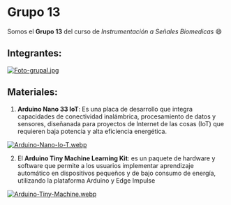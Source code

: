 # Grupo 13
Somos el **Grupo 13** del curso de *Instrumentación a Señales Biomedicas* :smile:

## Integrantes:
[![Foto-grupal.jpg](https://i.postimg.cc/1X1hnpw6/Foto-grupal.jpg)](https://postimg.cc/xJ5FBNsT)

## Materiales:
1. **Arduino Nano 33 IoT**: Es una placa de desarrollo que integra capacidades de conectividad inalámbrica, procesamiento de datos y sensores, diseñanada para proyectos de Internet de las cosas (IoT) que requieren baja potencia y alta eficiencia energética.

[![Arduino-Nano-Io-T.webp](https://i.postimg.cc/GmCxXRWv/Arduino-Nano-Io-T.webp)](https://postimg.cc/HV6MLqsL)

2. El **Arduino Tiny Machine Learning Kit**: es un paquete de hardware y software que permite a los usuarios implementar aprendizaje automático en dispositivos pequeños y de bajo consumo de energía, utilizando la plataforma Arduino y Edge Impulse

[![Arduino-Tiny-Machine.webp](https://i.postimg.cc/7Zj9S7xY/Arduino-Tiny-Machine.webp)](https://postimg.cc/QFkc3F9R)